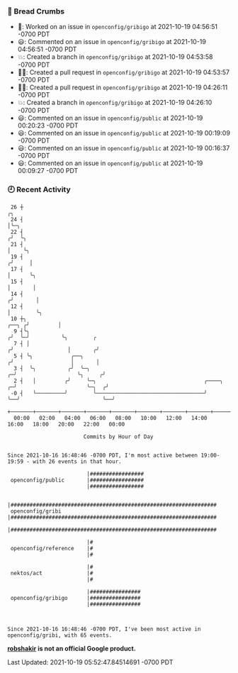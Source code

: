 ### 🍞 Bread Crumbs

 * 👀: Worked on an issue in `openconfig/gribigo` at 2021-10-19 04:56:51 -0700 PDT
 * 😃: Commented on an issue in `openconfig/gribigo` at 2021-10-19 04:56:51 -0700 PDT
 * 💥: Created a branch in `openconfig/gribigo` at 2021-10-19 04:53:58 -0700 PDT
 * ✍🏼: Created a pull request in `openconfig/gribigo` at 2021-10-19 04:53:57 -0700 PDT
 * ✍🏼: Created a pull request in `openconfig/gribigo` at 2021-10-19 04:26:11 -0700 PDT
 * 💥: Created a branch in `openconfig/gribigo` at 2021-10-19 04:26:10 -0700 PDT
 * 😃: Commented on an issue in `openconfig/public` at 2021-10-19 00:20:23 -0700 PDT
 * 😃: Commented on an issue in `openconfig/public` at 2021-10-19 00:19:09 -0700 PDT
 * 😃: Commented on an issue in `openconfig/public` at 2021-10-19 00:16:37 -0700 PDT
 * 😃: Commented on an issue in `openconfig/public` at 2021-10-19 00:09:27 -0700 PDT

### 🕘 Recent Activity
```
 26 ┼                                                                                 ╭╮
 24 ┤                                                                                 │╰─╮
 22 ┤                                                                                ╭╯  ╰╮
 21 ┤                                                                                │    ╰╮
 19 ┤                                                                               ╭╯     │
 17 ┤                                                                               │      ╰╮
 15 ┤                                                                               │       │
 14 ┤                                                                              ╭╯       │
 12 ┤                                                                              │        ╰╮
 10 ┼╮                                                                       ╭──╮ ╭╯         │
  9 ┤╰╮                                                                     ╭╯  ╰─╯          ╰╮        ╭
  7 ┤ │                                                                    ╭╯                 │       ╭╯
  5 ┤ ╰╮            ╭──╮                                                  ╭╯                  │       │
  3 ┤  ╰╮          ╭╯  ╰─╮                                              ╭─╯                   ╰╮     ╭╯
  2 ┤   │         ╭╯     ╰─╮                                  ╭────╮  ╭─╯                      ╰─╮  ╭╯
 -0 ┤   ╰─────────╯        ╰──────────────────────────────────╯    ╰──╯                          ╰──╯
    +───────+───────+───────+───────+───────+───────+───────+───────+───────+───────+───────+───────+────
  00:00   02:00   04:00   06:00   08:00   10:00   12:00   14:00   16:00   18:00   20:00   22:00   00:00   

						Commits by Hour of Day


Since 2021-10-16 16:48:46 -0700 PDT, I'm most active between 19:00-19:59 - with 26 events in that hour.

```



```
                         |#################
 openconfig/public       |#################
                         |#################

                         |#################################################################
 openconfig/gribi        |#################################################################
                         |#################################################################

                         |#
 openconfig/reference    |#
                         |#

                         |#
 nektos/act              |#
                         |#

                         |################
 openconfig/gribigo      |################
                         |################



Since 2021-10-16 16:48:46 -0700 PDT, I've been most active in openconfig/gribi, with 65 events.

```
**[robshakir](mailto:robjs@google.com) is not an official Google product.**  


Last Updated: 2021-10-19 05:52:47.84514691 -0700 PDT
